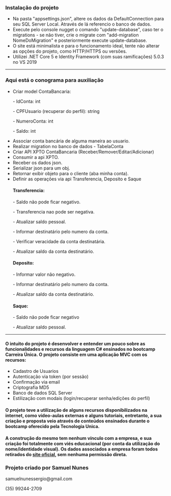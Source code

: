 <h3>Instalação do projeto</h3>
<ul>
    <li> Na pasta "appsettings.json", altere os dados da DefaultConnection para seu SQL Server Local. Através de lá referencio o banco de dados. </li>
    <li> Execute pelo console nugget o comando "update-database", caso ter o migrations - se não tiver, crie o migrate com "add-migration NomeDoMigration" e posteriormente execute update-database.</li>
    <li> O site está minimalista e para o funcionamento ideal, tente não alterar as opções do projeto, como HTTP/HTTPS ou versões.</li>
    <li> Utilizei .NET Core 5 e Identity Framework (com suas ramificações) 5.0.3 no VS 2019 </li>
</ul>
<hr/>
<h3>Aqui está o conograma para auxiliação</h3>
<ul>
    <li>Criar model ContaBancaria:
        <p>- IdConta: int</p>
        <p>- CPFUsuario (recuperar do perfil): string</p>				
        <p>- NumeroConta: int	</p>
        <p>- Saldo: int</p>
    </li>
    <li> Associar conta bancária de alguma maneira ao usuario.</li>
    <li> Realizar migration no banco de dados - TabelaConta</li>
    <li> Criar API XPTO ContaBancaria (Receber/Remover/Editar/Adicionar)</li>
    <li> Consumir a api XPTO.</li>
    <li> Receber os dados json.</li>
    <li> Serializar json para um obj.</li>
    <li> Retornar exibir objeto para o cliente (aba minha conta).</li>
    <li> Definir as operações via api Transferencia, Deposito e Saque
        <h4><b>Transferencia:</b></h4>
        <p>- Saldo não pode ficar negativo.</p>
        <p>- Transferencia nao pode ser negativa.</p>
        <p>- Atualizar saldo pessoal.</p>
        <p>- Informar destinatário pelo numero da conta.</p>
        <p>- Verificar veracidade da conta destinatária.</p>
        <p>- Atualizar saldo da conta destinatário.</p>
        <h4><b>Deposito:</b></h4>
        <p>- Informar valor não negativo.</p>
        <p>- Informar destinatário pelo numero da conta.</p>
        <p>- Atualizar saldo da conta destinatário.</p>
        <h4><b>Saque: </b></h4>
        <p>- Saldo não pode ficar negativo</p>
        <p>- Atualizar saldo pessoal.</p>
    </li>
</ul>  
<hr/>

<h4>O intuito do projeto é desenvolver e entender um pouco sobre as funcionalidades e recursos da linguagem C# ensinados no bootcamp Carreira Única. O projeto consiste em uma aplicação MVC com os recursos:</h4>
<ul>
    <li> Cadastro de Usuarios
    <li> Autenticação via token (por sessão)
    <li> Confirmação via email
    <li> Criptografia MD5
    <li> Banco de dados SQL Server
    <li> Estilização com modais (login/recuperar senha/edições do perfil)
</ul>

<h4>O projeto teve a utilização de alguns recursos disponibilizados na internet, como vídeo-aulas externas e alguns tutoriais, entretanto, a sua criação e proposta veio através de conteúdos ensinados durante o bootcamp oferecido pela Tecnologia Unica.<h4>

<p>A construção do mesmo tem <b>nenhum vínculo</b> com a empresa, e sua criação foi totalmente com viés educacional (por conta da utilização do nome/identidade visual). Os dados associados a empresa foram todos retirados do <a href="https://www.tecnologiaunica.com.br/">site oficial</a>, sem nenhuma permissão direta.</p>

<h3>Projeto criado por Samuel Nunes</h3>
<p>samuelnunessergio@gmail.com</p>
<p>(35) 99244-2709</p>


